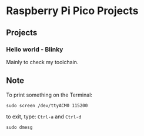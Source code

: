 # Raspberry Pi Pico Projects

## Projects

### Hello world - Blinky
Mainly to check my toolchain.

## Note

To print something on the Terminal:
```shell
sudo screen /dev/ttyACM0 115200
```
to exit, type: `Ctrl-a` and `Ctrl-d` 

```shell
sudo dmesg
```